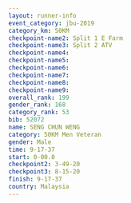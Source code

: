 ```yaml
---
layout: runner-info 
event_category: jbu-2019 
category_km: 50KM 
checkpoint-name2: Split 1 E Farm 
checkpoint-name3: Split 2 ATV 
checkpoint-name4: 
checkpoint-name5: 
checkpoint-name6: 
checkpoint-name7: 
checkpoint-name8: 
checkpoint-name9: 
overall_rank: 199
gender_rank: 168
category_rank: 53
bib: 52072
name: SENG CHUN WENG
category: 50KM Men Veteran
gender: Male
time: 9-17-37
start: 0-00.0
checkpoint2: 3-49-20
checkpoint3: 8-15-20
finish: 9-17-37
country: Malaysia
---
```

